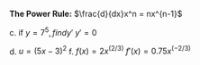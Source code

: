 **The Power Rule:** $\frac{d}{dx}x^n = nx^{n-1}$

c. if $y = 7^5, find y'$
$y' = 0$

d. $u = (5x - 3)^2$
f. $f(x) = 2x^(2/3)$
$f'(x) = 0.75x^(-2/3)$